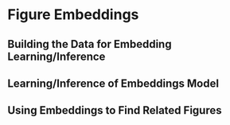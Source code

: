 # Figure Embeddings


## Building the Data for Embedding Learning/Inference


## Learning/Inference of Embeddings Model


## Using Embeddings to Find Related Figures
